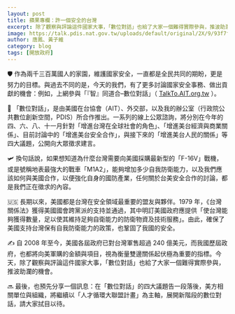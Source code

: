 ```yaml
---
layout: post
title: 蘋果專欄：許一個安全的台灣
excerpt: 除了觀察與評論這件國家大事，「數位對話」也給了大家一個難得實際參與，推波助瀾的機會。
image: https://talk.pdis.nat.gov.tw/uploads/default/original/2X/9/93f7f00652cc6dbed3c8f0e473dc2791fcb8339a.jpeg
author: 唐鳳、黃子維
category: blog
tags: [開放政府]
---
```


🛡️ 作為兩千三百萬國人的家園，維護國家安全，一直都是全民共同的期盼，更是努力的目標。與過去不同的是，今天的我們，有了更多討論國家安全事務、做出貢獻的機會：例如，上網參與「『智』同道合–數位對話」（ [TalkTo.AIT.org.tw](https://talkto.ait.org.tw/) ）。

📲 「數位對話」，是由美國在台協會（AIT）、外交部，以及我的辦公室（行政院公共數位創新空間，PDIS）所合作推出。一系列的線上公眾諮詢，將分別在今年的四、六、八、十一月針對「增進台灣在全球社會的角色」、「增進美台經濟與商業關係」、目前討論中的「增進美台安全合作」，與接下來的「增進美台人民的關係」等四大議題，公開向大眾徵求建言。

🛩️ 換句話說，如果想知道為什麼台灣需要向美國採購最新型的「F-16V」戰機，或是號稱地表最強大的戰車「M1A2」，能夠增加多少自我防衛能力，以及我們應該如何與美國合作，以便強化自身的國防產業，任何關於台美安全合作的討論，都是我們正在徵求的內容。

🇺🇸 長期以來，美國都是台灣在安全領域最重要的盟友與夥伴。1979 年，《台灣關係法》獲得美國國會跨黨派的支持並通過，其中明訂美國政府應提供「使台灣能夠獲得數量，足以使其維持足夠自衛能力的防衛物資及技術服務」。由此，確保了美國支持台灣保有自我防衛能力的政策，也鞏固了我國的安全。

✍️ 自 2008 年至今，美國各屆政府已對台灣軍售超過 240 億美元，而我國歷屆政府，也都將向美軍購的金額與項目，視為衡量雙邊關係起伏極為重要的指標。今天，除了觀察與評論這件國家大事，「數位對話」也給了大家一個難得實際參與，推波助瀾的機會。

🔜 最後，也預先分享一個訊息：在「數位對話」的四大議題告一段落後，美方相關單位與組織，將繼續以「人才循環大聯盟計畫」為主軸，展開新階段的數位對話，請大家拭目以待。
